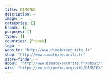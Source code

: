 ```yaml
---
title: DIMATEX
description: ~
image: ~
categories: []
brands: []
purposes: []
types: []
countries: [france]
logo: ~
website: "http://www.dimatexsecurite.fr"
shop: "http://www.dimatexsecurite.fr"
store-finder: ~
about: "http://www.dimatexsecurite.fr/about/"
wiki: "https://en.wikipedia.org/wiki/DIMATEX"
---
```

